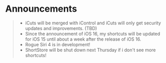 # Announcements

> - iCuts will be merged with iControl and iCuts will only get security updates and improvements. (TBD)
> - Since the announcement of iOS 16, my shortcuts will be updated for iOS 15 until about a week after the release of iOS 16.
> - Rogue Siri 4 is in development!
> - ShortStore will be shut down next Thursday if i don't see more shortcuts!
